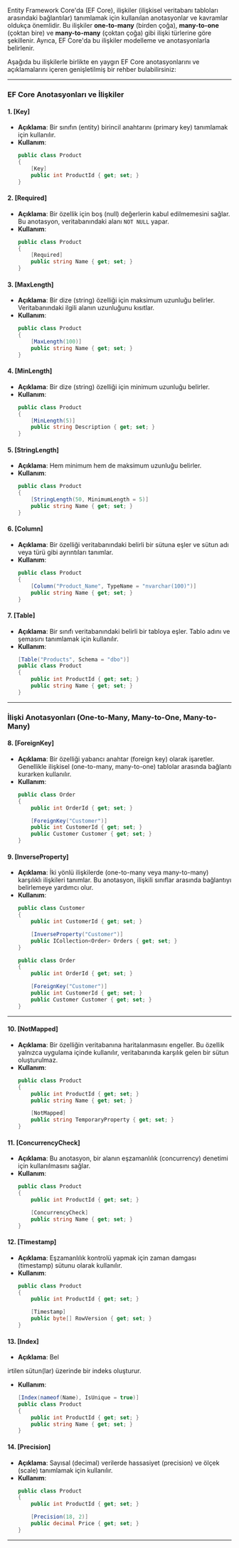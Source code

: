 Entity Framework Core'da (EF Core), ilişkiler (ilişkisel veritabanı tabloları arasındaki bağlantılar) tanımlamak için kullanılan anotasyonlar ve kavramlar oldukça önemlidir. Bu ilişkiler **one-to-many** (birden çoğa), **many-to-one** (çoktan bire) ve **many-to-many** (çoktan çoğa) gibi ilişki türlerine göre şekillenir. Ayrıca, EF Core'da bu ilişkiler modelleme ve anotasyonlarla belirlenir.

Aşağıda bu ilişkilerle birlikte en yaygın EF Core anotasyonlarını ve açıklamalarını içeren genişletilmiş bir rehber bulabilirsiniz:

---

### EF Core Anotasyonları ve İlişkiler

#### 1. **[Key]**
   - **Açıklama**: Bir sınıfın (entity) birincil anahtarını (primary key) tanımlamak için kullanılır.
   - **Kullanım**:
     ```csharp
     public class Product
     {
         [Key]
         public int ProductId { get; set; }
     }
     ```

#### 2. **[Required]**
   - **Açıklama**: Bir özellik için boş (null) değerlerin kabul edilmemesini sağlar. Bu anotasyon, veritabanındaki alanı `NOT NULL` yapar.
   - **Kullanım**:
     ```csharp
     public class Product
     {
         [Required]
         public string Name { get; set; }
     }
     ```

#### 3. **[MaxLength]**
   - **Açıklama**: Bir dize (string) özelliği için maksimum uzunluğu belirler. Veritabanındaki ilgili alanın uzunluğunu kısıtlar.
   - **Kullanım**:
     ```csharp
     public class Product
     {
         [MaxLength(100)]
         public string Name { get; set; }
     }
     ```

#### 4. **[MinLength]**
   - **Açıklama**: Bir dize (string) özelliği için minimum uzunluğu belirler.
   - **Kullanım**:
     ```csharp
     public class Product
     {
         [MinLength(5)]
         public string Description { get; set; }
     }
     ```

#### 5. **[StringLength]**
   - **Açıklama**: Hem minimum hem de maksimum uzunluğu belirler.
   - **Kullanım**:
     ```csharp
     public class Product
     {
         [StringLength(50, MinimumLength = 5)]
         public string Name { get; set; }
     }
     ```

#### 6. **[Column]**
   - **Açıklama**: Bir özelliği veritabanındaki belirli bir sütuna eşler ve sütun adı veya türü gibi ayrıntıları tanımlar.
   - **Kullanım**:
     ```csharp
     public class Product
     {
         [Column("Product_Name", TypeName = "nvarchar(100)")]
         public string Name { get; set; }
     }
     ```

#### 7. **[Table]**
   - **Açıklama**: Bir sınıfı veritabanındaki belirli bir tabloya eşler. Tablo adını ve şemasını tanımlamak için kullanılır.
   - **Kullanım**:
     ```csharp
     [Table("Products", Schema = "dbo")]
     public class Product
     {
         public int ProductId { get; set; }
         public string Name { get; set; }
     }
     ```

---

### İlişki Anotasyonları (One-to-Many, Many-to-One, Many-to-Many)

#### 8. **[ForeignKey]**
   - **Açıklama**: Bir özelliği yabancı anahtar (foreign key) olarak işaretler. Genellikle ilişkisel (one-to-many, many-to-one) tablolar arasında bağlantı kurarken kullanılır.
   - **Kullanım**:
     ```csharp
     public class Order
     {
         public int OrderId { get; set; }

         [ForeignKey("Customer")]
         public int CustomerId { get; set; }
         public Customer Customer { get; set; }
     }
     ```

#### 9. **[InverseProperty]**
   - **Açıklama**: İki yönlü ilişkilerde (one-to-many veya many-to-many) karşılıklı ilişkileri tanımlar. Bu anotasyon, ilişkili sınıflar arasında bağlantıyı belirlemeye yardımcı olur.
   - **Kullanım**:
     ```csharp
     public class Customer
     {
         public int CustomerId { get; set; }

         [InverseProperty("Customer")]
         public ICollection<Order> Orders { get; set; }
     }

     public class Order
     {
         public int OrderId { get; set; }

         [ForeignKey("Customer")]
         public int CustomerId { get; set; }
         public Customer Customer { get; set; }
     }
     ```

---



#### 10. **[NotMapped]**
   - **Açıklama**: Bir özelliğin veritabanına haritalanmasını engeller. Bu özellik yalnızca uygulama içinde kullanılır, veritabanında karşılık gelen bir sütun oluşturulmaz.
   - **Kullanım**:
     ```csharp
     public class Product
     {
         public int ProductId { get; set; }
         public string Name { get; set; }

         [NotMapped]
         public string TemporaryProperty { get; set; }
     }
     ```

#### 11. **[ConcurrencyCheck]**
   - **Açıklama**: Bu anotasyon, bir alanın eşzamanlılık (concurrency) denetimi için kullanılmasını sağlar.
   - **Kullanım**:
     ```csharp
     public class Product
     {
         public int ProductId { get; set; }

         [ConcurrencyCheck]
         public string Name { get; set; }
     }
     ```

#### 12. **[Timestamp]**
   - **Açıklama**: Eşzamanlılık kontrolü yapmak için zaman damgası (timestamp) sütunu olarak kullanılır.
   - **Kullanım**:
     ```csharp
     public class Product
     {
         public int ProductId { get; set; }

         [Timestamp]
         public byte[] RowVersion { get; set; }
     }
     ```

#### 13. **[Index]**
   - **Açıklama**: Bel

irtilen sütun(lar) üzerinde bir indeks oluşturur.
   - **Kullanım**:
     ```csharp
     [Index(nameof(Name), IsUnique = true)]
     public class Product
     {
         public int ProductId { get; set; }
         public string Name { get; set; }
     }
     ```

#### 14. **[Precision]**
   - **Açıklama**: Sayısal (decimal) verilerde hassasiyet (precision) ve ölçek (scale) tanımlamak için kullanılır.
   - **Kullanım**:
     ```csharp
     public class Product
     {
         public int ProductId { get; set; }

         [Precision(18, 2)]
         public decimal Price { get; set; }
     }
     ```

---

